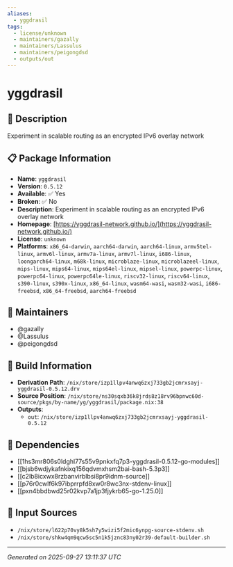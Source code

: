 ```yaml
---
aliases:
  - yggdrasil
tags:
  - license/unknown
  - maintainers/gazally
  - maintainers/Lassulus
  - maintainers/peigongdsd
  - outputs/out
---
```


# yggdrasil

## 📝 Description

Experiment in scalable routing as an encrypted IPv6 overlay network

## 📋 Package Information

- **Name**: `yggdrasil`
- **Version**: `0.5.12`
- **Available**: ✅ Yes
- **Broken**: ✅ No
- **Description**: Experiment in scalable routing as an encrypted IPv6 overlay network
- **Homepage**: [https://yggdrasil-network.github.io/](https://yggdrasil-network.github.io/)
- **License**: `unknown`
- **Platforms**: `x86_64-darwin`, `aarch64-darwin`, `aarch64-linux`, `armv5tel-linux`, `armv6l-linux`, `armv7a-linux`, `armv7l-linux`, `i686-linux`, `loongarch64-linux`, `m68k-linux`, `microblaze-linux`, `microblazeel-linux`, `mips-linux`, `mips64-linux`, `mips64el-linux`, `mipsel-linux`, `powerpc-linux`, `powerpc64-linux`, `powerpc64le-linux`, `riscv32-linux`, `riscv64-linux`, `s390-linux`, `s390x-linux`, `x86_64-linux`, `wasm64-wasi`, `wasm32-wasi`, `i686-freebsd`, `x86_64-freebsd`, `aarch64-freebsd`
## 👥 Maintainers

- @gazally
- @Lassulus
- @peigongdsd


## 🔧 Build Information

- **Derivation Path**: `/nix/store/izp1llpv4anwq6zxj733gb2jcmrxsayj-yggdrasil-0.5.12.drv`
- **Source Position**: `/nix/store/ns30sqxb36k8jrds8z18rv96bpnwc60d-source/pkgs/by-name/yg/yggdrasil/package.nix:38`
- **Outputs**:
  - `out`:  `/nix/store/izp1llpv4anwq6zxj733gb2jcmrxsayj-yggdrasil-0.5.12`

## 🔗 Dependencies

- [[1hs3mr806s0ldghl77s55v9pnkxfq7p3-yggdrasil-0.5.12-go-modules]]
- [[bjsb6wdjykafnkixq156qdvmxhsm2bai-bash-5.3p3]]
- [[c2lb8icxwx8rzbanvirblbsi8pr9idnm-source]]
- [[p76r0cwlf6k97ibprrpfd8xw0r8wc3nx-stdenv-linux]]
- [[pxn4bbdbwd25r02kvp7a1jp3fjykrb65-go-1.25.0]]

## 📁 Input Sources

- `/nix/store/l622p70vy8k5sh7y5wizi5f2mic6ynpg-source-stdenv.sh`
- `/nix/store/shkw4qm9qcw5sc5n1k5jznc83ny02r39-default-builder.sh`

---
*Generated on 2025-09-27 13:11:37 UTC*
